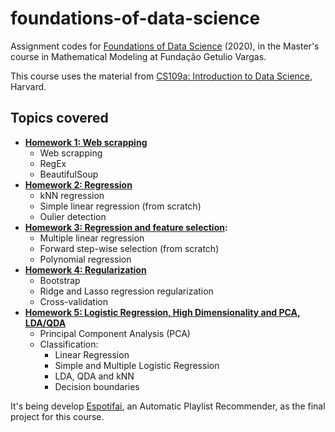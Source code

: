 # foundations-of-data-science

Assignment codes for [Foundations of Data Science](https://emap.fgv.br/disciplina/mestrado/fundamentos-de-ciencia-de-dados) (2020), in the Master's course in Mathematical Modeling at Fundação Getulio Vargas.

This course uses the material from [CS109a: Introduction to Data Science](https://harvard-iacs.github.io/2019-CS109A/), Harvard.

## Topics covered

- **[Homework 1: Web scrapping](https://github.com/lucasresck/foundations-of-data-science/tree/master/cs109a_hw1/)**
  - Web scrapping
  - RegEx
  - BeautifulSoup
- **[Homework 2: Regression](https://github.com/lucasresck/foundations-of-data-science/tree/master/cs109a_hw2/)**
  - kNN regression
  - Simple linear regression (from scratch)
  - Oulier detection
- **[Homework 3: Regression and feature selection](https://github.com/lucasresck/foundations-of-data-science/tree/master/cs109a_hw3/):**
  - Multiple linear regression
  - Forward step-wise selection (from scratch)
  - Polynomial regression
- **[Homework 4: Regularization](https://github.com/lucasresck/foundations-of-data-science/tree/master/cs109a_hw4/)**
  - Bootstrap
  - Ridge and Lasso regression regularization
  - Cross-validation
- **[Homework 5: Logistic Regression, High Dimensionality and PCA, LDA/QDA](https://github.com/lucasresck/foundations-of-data-science/tree/master/cs109a_hw5)**
  - Principal Component Analysis (PCA)
  - Classification:
    - Linear Regression
    - Simple and Multiple Logistic Regression
    - LDA, QDA and kNN
    - Decision boundaries
  
It's being develop [Espotifai](https://github.com/lucasresck/espotifai), an Automatic Playlist Recommender, as the final project for this course.

